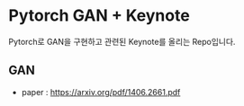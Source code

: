 # Pytorch GAN + Keynote 

Pytorch로 GAN을 구현하고 관련된 Keynote를 올리는 Repo입니다.

## GAN

- paper : https://arxiv.org/pdf/1406.2661.pdf